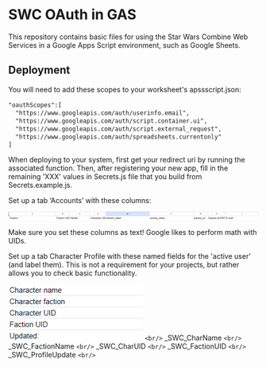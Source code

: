 # SWC OAuth in GAS

This repository contains basic files for using the Star Wars Combine Web Services in a Google Apps Script environment, such as Google Sheets.

## Deployment

You will need to add these scopes to your worksheet's apssscript.json:

```
"oauthScopes":[
  "https://www.googleapis.com/auth/userinfo.email",
  "https://www.googleapis.com/auth/script.container.ui",
  "https://www.googleapis.com/auth/script.external_request",
  "https://www.googleapis.com/auth/spreadsheets.currentonly"
]
```

When deploying to your system, first get your redirect uri by running the associated function. Then, after registering your new app, fill in the remaining 'XXX' values in Secrets.js file that you build from Secrets.example.js.

Set up a tab ‘Accounts’ with these columns:

![alt text](image.png)

Make sure you set these columns as text! Google likes to perform math with UIDs.

Set up a tab Character Profile with these named fields for the 'active user' (and label them). This is not a requirement for your projects, but rather allows you to check basic functionality.

![alt text](image-2.png) `<br/>`
_SWC_CharName `<br/>`
_SWC_FactionName `<br/>`
_SWC_CharUID `<br/>`
_SWC_FactionUID `<br/>`
_SWC_ProfileUpdate `<br/>`
